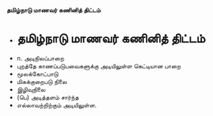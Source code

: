 **தமிழ்நாடு மாணவர் கணினித் திட்டம்**
- # தமிழ்நாடு மாணவர் கணினித் திட்டம்
- n. அடிநிலப்பாறை
- புறத்தே காணப்படுபவைகளுக்கு அடியிலுள்ள கெட்டியான பாறை
- மூலக்கோட்பாடு
- மிகக்குறைபடு நிலை
- இழிவுநிலை
- (பெ) அடித்தளம் சார்ந்த
- எல்லாவற்றிற்கும் அடியிலுள்ள.

